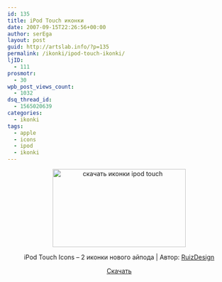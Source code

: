 ```yaml
---
id: 135
title: iPod Touch иконки
date: 2007-09-15T22:26:56+00:00
author: serEga
layout: post
guid: http://artslab.info/?p=135
permalink: /ikonki/ipod-touch-ikonki/
ljID:
  - 111
prosmotr:
  - 30
wpb_post_views_count:
  - 1032
dsq_thread_id:
  - 1565020639
categories:
  - ikonki
tags:
  - apple
  - icons
  - ipod
  - ikonki
---
```

<center>
  <a href="http://artslab.info/wp-content/uploads/ipod_touch_icon.jpg"><img src="http://artslab.info/wp-content/uploads/ipod_touch_icon-300x176.jpg" alt="скачать иконки ipod touch" title="ipod_touch_icon" width="300" height="176" class="alignnone size-medium wp-image-826" /></a>
</center>

<p align="center">
  iPod Touch Icons &#8211; 2 иконки нового айпода | Автор: <a href="http://ruizdesign.deviantart.com/" title="authors da page">RuizDesign</a>
</p>

<p align="center">
  <a href="http://ruizdesign.deviantart.com/art/iPod-Touch-Win-64467657" title="download icons" target="_blank">Скачать</a>
</p>